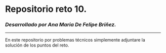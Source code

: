 # Repositorio reto 10. 
### _Desarrollado por Ana Maria De Felipe Briñez._
---
En este repositorio por problemas técnicos simplemente adjuntare la solución de los puntos del reto. 
